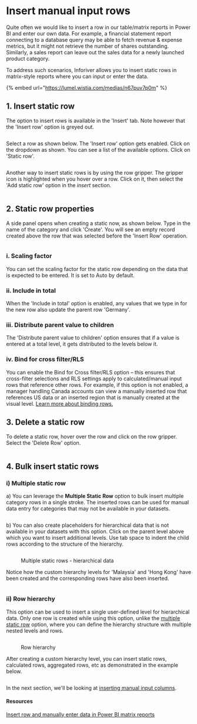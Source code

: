 # Insert manual input rows

Quite often we would like to insert a row in our table/matrix reports in Power BI and enter our own data. For example, a financial statement report connecting to a database query may be able to fetch revenue & expense metrics, but it might not retrieve the number of shares outstanding. Similarly, a sales report can leave out the sales data for a newly launched product category.

To address such scenarios, Inforiver allows you to insert static rows in matrix-style reports where you can input or enter the data.

{% embed url="https://lumel.wistia.com/medias/n67puv7p0m" %}



## 1. Insert static row

The option to insert rows is available in the 'Insert' tab. Note however that the 'Insert row' option is greyed out.

<figure><img src="../../.gitbook/assets/image (306).png" alt=""><figcaption></figcaption></figure>

Select a row as shown below. The 'Insert row' option gets enabled. Click on the dropdown as shown. You can see a list of the available options. Click on 'Static row'.&#x20;

<figure><img src="../../.gitbook/assets/image (307).png" alt=""><figcaption></figcaption></figure>

Another way to insert static rows is by using the row gripper. The gripper icon is highlighted when you hover over a row. Click on it, then select the 'Add static row' option in the _insert_ section.

<figure><img src="../../.gitbook/assets/image (308).png" alt=""><figcaption></figcaption></figure>

## 2. Static row properties

A side panel opens when creating a static now, as shown below. Type in the name of the category and click 'Create'. You will see an empty record created above the row that was selected before the 'Insert Row' operation.&#x20;

<figure><img src="../../.gitbook/assets/image (318).png" alt=""><figcaption></figcaption></figure>

### **i. Scaling factor**

You can set the scaling factor for the static row depending on the data that is expected to be entered. It is set to Auto by default.

### **ii. Include in total**

When the 'Include in total' option is enabled, any values that we type in for the new row also update the parent row 'Germany'.&#x20;

### **iii. Distribute parent value to children**

The 'Distribute parent value to children' option ensures that if a value is entered at a total level, it gets distributed to the levels below it.

### **iv. Bind for cross filter/RLS**

You can enable the Bind for Cross filter/RLS option – this ensures that cross-filter selections and RLS settings apply to calculated/manual input rows that reference other rows. For example, if this option is not enabled, a manager handling Canada accounts can view a manually inserted row that references US data or an inserted region that is manually created at the visual level. [Learn more about binding rows.](insert-calculated-rows/#id-6.-bind-for-cross-filter-rls)

## 3. **Delete a static row**

To delete a static row, hover over the row and click on the row gripper. Select the 'Delete Row' option.

<figure><img src="../../.gitbook/assets/image (309).png" alt=""><figcaption></figcaption></figure>

## 4. Bulk insert static rows

### i) Multiple static row

a) You can leverage the **Multiple Static Row** option to bulk insert multiple category rows in a single stroke. The inserted rows can be used for manual data entry for categories that may not be available in your datasets.

<figure><img src="../../.gitbook/assets/image (311).png" alt=""><figcaption></figcaption></figure>

b) You can also create placeholders for hierarchical data that is not available in your datasets with this option. Click on the parent level above which you want to insert additional levels. Use tab space to indent the child rows according to the structure of the hierarchy.

<figure><img src="../../.gitbook/assets/image (312).png" alt=""><figcaption><p>Multiple static rows - hierarchical data</p></figcaption></figure>

Notice how the custom hierarchy levels for 'Malaysia' and 'Hong Kong' have been created and the corresponding rows have also been inserted.

<figure><img src="../../.gitbook/assets/image (313).png" alt=""><figcaption></figcaption></figure>

### ii) Row hierarchy

This option can be used to insert a single user-defined level for hierarchical data. Only one row is created while using this option, unlike the [multiple static row](insert-manual-input-rows.md#i-multiple-static-row) option, where you can define the hierarchy structure with multiple nested levels and rows. &#x20;

<figure><img src="../../.gitbook/assets/image (314).png" alt=""><figcaption><p>Row hierarchy</p></figcaption></figure>

After creating a custom hierarchy level, you can insert static rows, calculated rows, aggregated rows, etc as demonstrated in the example below.&#x20;

<figure><img src="../../.gitbook/assets/image (316).png" alt=""><figcaption></figcaption></figure>

In the next section, we'll be looking at [inserting manual input columns](insert-manual-input-columns.md).

#### Resources

[Insert row and manually enter data in Power BI matrix reports](https://inforiver.com/blog/feature-highlights/insert-row-manual-data-entry-powerbi/)
